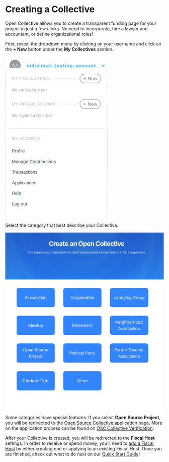 # Creating a Collective

Open Collective allows you to create a transparent funding page for your project in just a few clicks. No need to incorporate, hire a lawyer and accountant, or define organizational roles!

First, reveal the dropdown menu by clicking on your username and click on the **+ New** button under the **My Collectives** section.

![](../.gitbook/assets/collectives_creating-a-collective_dropdown-menu.png)

Select the category that best describe your Collective.

![](../.gitbook/assets/collectives_creating-a-collective_create-an-open-collective.png.png)

Some categories have special features. If you select **Open Source Project**, you will be redirected to the [Open Source Collective ](../fiscal-hosts/open-source-collective.md)application page. More on the application process can be found on [OSC Collective Verification](osc-verification.md).

After your Collective is created, you will be redirected to the **Fiscal Host** settings. In order to receive or spend money, you'll need to [add a Fiscal Host](add-or-change-fiscal-host.md) by either creating one or applying to an existing Fiscal Host. Once you are finished, check out what to do next on our [Quick Start Guide](quick-start-guide.md)!

